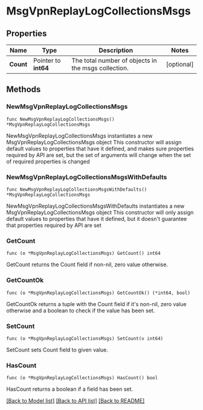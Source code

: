 # MsgVpnReplayLogCollectionsMsgs

## Properties

Name | Type | Description | Notes
------------ | ------------- | ------------- | -------------
**Count** | Pointer to **int64** | The total number of objects in the msgs collection. | [optional] 

## Methods

### NewMsgVpnReplayLogCollectionsMsgs

`func NewMsgVpnReplayLogCollectionsMsgs() *MsgVpnReplayLogCollectionsMsgs`

NewMsgVpnReplayLogCollectionsMsgs instantiates a new MsgVpnReplayLogCollectionsMsgs object
This constructor will assign default values to properties that have it defined,
and makes sure properties required by API are set, but the set of arguments
will change when the set of required properties is changed

### NewMsgVpnReplayLogCollectionsMsgsWithDefaults

`func NewMsgVpnReplayLogCollectionsMsgsWithDefaults() *MsgVpnReplayLogCollectionsMsgs`

NewMsgVpnReplayLogCollectionsMsgsWithDefaults instantiates a new MsgVpnReplayLogCollectionsMsgs object
This constructor will only assign default values to properties that have it defined,
but it doesn't guarantee that properties required by API are set

### GetCount

`func (o *MsgVpnReplayLogCollectionsMsgs) GetCount() int64`

GetCount returns the Count field if non-nil, zero value otherwise.

### GetCountOk

`func (o *MsgVpnReplayLogCollectionsMsgs) GetCountOk() (*int64, bool)`

GetCountOk returns a tuple with the Count field if it's non-nil, zero value otherwise
and a boolean to check if the value has been set.

### SetCount

`func (o *MsgVpnReplayLogCollectionsMsgs) SetCount(v int64)`

SetCount sets Count field to given value.

### HasCount

`func (o *MsgVpnReplayLogCollectionsMsgs) HasCount() bool`

HasCount returns a boolean if a field has been set.


[[Back to Model list]](../README.md#documentation-for-models) [[Back to API list]](../README.md#documentation-for-api-endpoints) [[Back to README]](../README.md)


